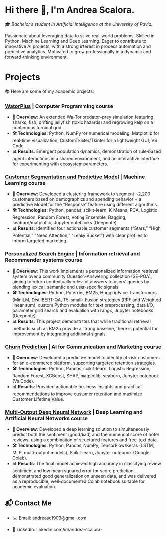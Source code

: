 # Hi there 👋, I'm Andrea Scalora.

🎓 *Bachelor’s student in Artificial Intelligence at the University of Pavia.*

Passionate about leveraging data to solve real-world problems. Skilled in Python, Machine Learning and Deep Learning. Eager to contribute to innovative AI projects, with a strong interest in process automation and predictive analytics. Motivated to grow professionally in a dynamic and forward-thinking environment.

# Projects

📚 Here are some of my academic projects:

### [WatorPlus](https://github.com/Andrea-0319/WatorPlus) | Computer Programming course

- **🧠 Overview**: An extended Wa‑Tor predator–prey simulation featuring sharks, fish, drifting jellyfish (toxic hazards) and regrowing kelp on a continuous toroidal grid. 
- **🛠️ Technologies**: Python, NumPy for numerical modeling, Matplotlib for real‑time visualization, CustomTkinter/Tkinter for a lightweight GUI, VS Code.
- **📊 Results**: Emergent population dynamics, demonstration of rule‑based agent interactions in a shared environment, and an interactive interface for experimenting with ecosystem parameters.

### [Customer Segmentation and Predictive Model](https://github.com/Andrea-0319/Customer_Segmentation) | Machine Learning course

- **🧠 Overview**: Developed a clustering framework to segment ~2,200 customers based on demographics and spending behavior + a predictive Model for the "Response" feature using different algorithms.
- **🛠️ Technologies**: Python, pandas, scikit-learn, K-Means, PCA, Logistic Regression, Random Forest, Voting Ensemble, Bagging, seaborn/matplotlib, Jupyter notebooks (Deepnote).
- **📊 Results**: Identified four actionable customer segments (“Stars,” “High Potential,” “Need Attention,” “Leaky Bucket”) with clear profiles to inform targeted marketing.

### [Personalized Search Engine](https://github.com/Andrea-0319/Personalized_Search_Engine) | Information retrieval and Recommender systems course

- **🧠 Overview**: This work implements a personalized information retrieval system over a community Question-Answering collection (SE-PQA), aiming to return contextually relevant answers to users’ queries by blending lexical, semantic and user-specific signals. 
- **🛠️ Technologies**: Python, Pyterrier, BM25, HuggingFace Transformers (MiniLM, DistilBERT-QA, T5-small), Fusion strategies (RRF and Weighted linear sum), custom Python modules for text preprocessing, data I/O, parameter grid search and evaluation with rangx, Jupyter notebooks (Deepnote).
- **📊 Results**: This project demonstrates that while traditional retrieval methods such as BM25 provide a strong baseline, there is potential for improvement by integrating additional signals.
  
### [Churn Prediction](https://github.com/tuonome/progetto2) | AI for Communication and Marketing course

- **🧠 Overview**: Developed a predictive model to identify at-risk customers for an e-commerce platform, supporting targeted retention strategies.
- **🛠️ Technologies**: Python, Pandas, scikit-learn, Logistic Regression, Random Forest, XGBoost, SHAP, matplotlib, seaborn, Jupyter notebook (Vs Code).
- **📊 Results**: Provided actionable business insights and practical recommendations to improve customer retention and maximize Customer Lifetime Value.
 
### [Multi-Output Deep Neural Network](https://github.com/tuonome/progetto2) | Deep Learning and Artificial Neural Networks course

- **🧠 Overview**: Developed a deep learning solution to simultaneously predict both the sentiment (good/bad) and the numerical score of hotel reviews, using a combination of structured features and free-text data.
- **🛠️ Technologies**: Python, Pandas, NumPy, TensorFlow/Keras (LSTM, MLP, multi-output models), Scikit-learn, Jupyter notebook (Google Colab).
- **📊 Results**: The final model achieved high accuracy in classifying review sentiment and low mean squared error for score prediction, demonstrated good generalization on unseen data, and was delivered as a reproducible, well-documented Colab notebook suitable for academic evaluation.  

## 📬 Contact Me

- ✉️ Email: andreasc1903@gmail.com

- 🔗 LinkedIn: linkedin.com/in/andrea-scalora-


<!--
**Andrea-0319/Andrea-0319** is a ✨ _special_ ✨ repository because its `README.md` (this file) appears on your GitHub profile.

Here are some ideas to get you started:

- 🔭 I’m currently working on ...
- 🌱 I’m currently learning ...
- 👯 I’m looking to collaborate on ...
- 🤔 I’m looking for help with ...
- 💬 Ask me about ...
- 📫 How to reach me: ...
- 😄 Pronouns: ...
- ⚡ Fun fact: ...
-->
